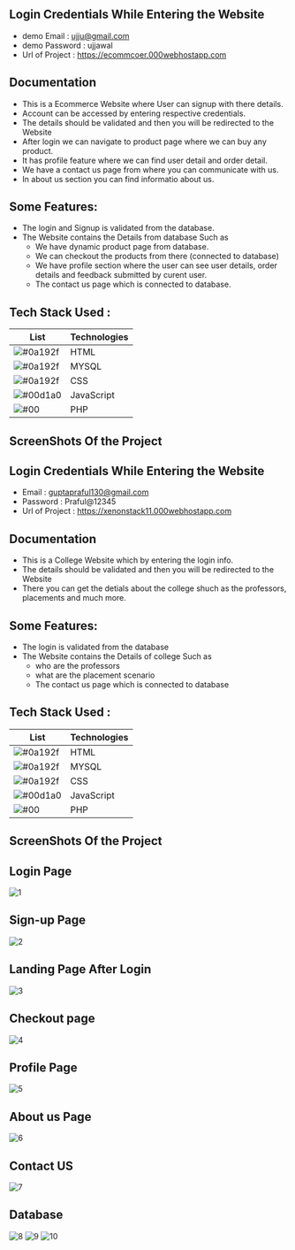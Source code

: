 ## Login Credentials While Entering the Website

- demo Email : ujju@gmail.com
-  demo Password : ujjawal
- Url of Project : https://ecommcoer.000webhostapp.com


## Documentation

- This is a Ecommerce Website where User can signup  with there details.
- Account can be accessed by entering respective credentials.
- The details should be validated and then you will be redirected to the Website 
- After login we can navigate to product page where we can buy any product.
- It has profile feature where we can find user detail and order detail.
- We have a contact us page from where you can communicate with us.
- In about us section you can find informatio about us.

## Some Features:
- The login and Signup is validated from the database.
- The Website contains the Details from database Such as
   - We have dynamic product page from  database.    
   - We can checkout the products from there (connected to database)
   - We have profile section where the user can see user details, order details and feedback submitted by curent user.
   - The contact us page which is connected to database.



## Tech Stack Used :

| List  |  Technologies                                                               |
| ----------------- | ------------------------------------------------------------------ |
|![#0a192f](https://via.placeholder.com/10/0a192f?text=+)| HTML | 
|![#0a192f](https://via.placeholder.com/10/0a192f?text=+)| MYSQL | 
|![#0a192f](https://via.placeholder.com/10/0a192f?text=+)| CSS | 
|![#00d1a0](https://via.placeholder.com/10/00b48a?text=+) |JavaScript |
|![#00](https://via.placeholder.com/10/00b48a?text=+)  |PHP |

## ScreenShots Of the Project
## Login Credentials While Entering the Website

- Email : guptapraful130@gmail.com
- Password : Praful@12345
- Url of Project : https://xenonstack11.000webhostapp.com


## Documentation

- This is a College Website which by entering the login info.
- The details should be validated and then you will be redirected to the Website 
- There you can get the detials about the college shuch as the professors, placements and much more.

## Some Features:
- The login is validated from the database
- The Website contains the Details of college Such as
   - who are the professors
   - what are the placement scenario
   - The contact us page which is connected to database



## Tech Stack Used :

| List  |  Technologies                                                               |
| ----------------- | ------------------------------------------------------------------ |
|![#0a192f](https://via.placeholder.com/10/0a192f?text=+)| HTML | 
|![#0a192f](https://via.placeholder.com/10/0a192f?text=+)| MYSQL | 
|![#0a192f](https://via.placeholder.com/10/0a192f?text=+)| CSS | 
|![#00d1a0](https://via.placeholder.com/10/00b48a?text=+) |JavaScript |
|![#00](https://via.placeholder.com/10/00b48a?text=+)  |PHP |

## ScreenShots Of the Project

## Login Page
![1](https://github.com/ujjawal23/XenonStack/assets/78785865/c4e0841c-e5b4-4d85-93e8-6c705eccee68)
## Sign-up Page
![2](https://github.com/ujjawal23/XenonStack/assets/78785865/46820a0c-0579-4ee5-9d0a-fd049c1b4ad8)
## Landing Page After Login
![3](https://github.com/ujjawal23/XenonStack/assets/78785865/7b61a1b6-3efd-41f2-b4fd-a12036532a93)
## Checkout page
![4](https://github.com/ujjawal23/XenonStack/assets/78785865/e447a7d4-4529-4db3-a05b-be974d798b5a)
## Profile Page
![5](https://github.com/ujjawal23/XenonStack/assets/78785865/f7ce0238-4bfc-407a-a42e-90968da7c1ca)
## About us Page
![6](https://github.com/ujjawal23/XenonStack/assets/78785865/ecb00d67-7f53-4d17-a707-adcf0c8ec054)
## Contact US
![7](https://github.com/ujjawal23/XenonStack/assets/78785865/25c149b8-8eae-4808-94bf-cfdd9d252bc2)
## Database 
![8](https://github.com/ujjawal23/XenonStack/assets/78785865/fb09c1bc-a52f-41da-b23d-92310caf019c)
![9](https://github.com/ujjawal23/XenonStack/assets/78785865/10ac4042-9770-4324-adc7-fec0b7c20eba)
![10](https://github.com/ujjawal23/XenonStack/assets/78785865/fd0ba752-4a0f-44f4-b697-9105d6f4a67a)
